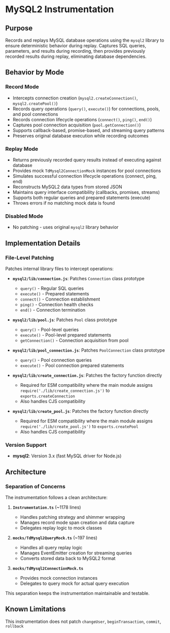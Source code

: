 # MySQL2 Instrumentation

## Purpose

Records and replays MySQL database operations using the `mysql2` library to ensure deterministic behavior during replay. Captures SQL queries, parameters, and results during recording, then provides previously recorded results during replay, eliminating database dependencies.

## Behavior by Mode

### Record Mode

- Intercepts connection creation (`mysql2.createConnection()`, `mysql2.createPool()`)
- Records query operations (`query()`, `execute()`) for connections, pools, and pool connections
- Records connection lifecycle operations (`connect()`, `ping()`, `end()`)
- Captures pool connection acquisition (`pool.getConnection()`)
- Supports callback-based, promise-based, and streaming query patterns
- Preserves original database execution while recording outcomes

### Replay Mode

- Returns previously recorded query results instead of executing against database
- Provides mock `TdMysql2ConnectionMock` instances for pool connections
- Simulates successful connection lifecycle operations (connect, ping, end)
- Reconstructs MySQL2 data types from stored JSON
- Maintains query interface compatibility (callbacks, promises, streams)
- Supports both regular queries and prepared statements (execute)
- Throws errors if no matching mock data is found

### Disabled Mode

- No patching - uses original `mysql2` library behavior

## Implementation Details

### File-Level Patching

Patches internal library files to intercept operations:

- **`mysql2/lib/connection.js`**: Patches `Connection` class prototype
  - `query()` - Regular SQL queries
  - `execute()` - Prepared statements
  - `connect()` - Connection establishment
  - `ping()` - Connection health checks
  - `end()` - Connection termination

- **`mysql2/lib/pool.js`**: Patches `Pool` class prototype
  - `query()` - Pool-level queries
  - `execute()` - Pool-level prepared statements
  - `getConnection()` - Connection acquisition from pool

- **`mysql2/lib/pool_connection.js`**: Patches `PoolConnection` class prototype
  - `query()` - Pool connection queries
  - `execute()` - Pool connection prepared statements

- **`mysql2/lib/create_connection.js`**: Patches the factory function directly
  - Required for ESM compatibility where the main module assigns `require('./lib/create_connection.js')` to `exports.createConnection`
  - Also handles CJS compatibility

- **`mysql2/lib/create_pool.js`**: Patches the factory function directly
  - Required for ESM compatibility where the main module assigns `require('./lib/create_pool.js')` to `exports.createPool`
  - Also handles CJS compatibility

### Version Support

- **mysql2**: Version 3.x (fast MySQL driver for Node.js)

## Architecture

### Separation of Concerns

The instrumentation follows a clean architecture:

1. **`Instrumentation.ts`** (~1178 lines)
   - Handles patching strategy and shimmer wrapping
   - Manages record mode span creation and data capture
   - Delegates replay logic to mock classes

2. **`mocks/TdMysql2QueryMock.ts`** (~197 lines)
   - Handles all query replay logic
   - Manages EventEmitter creation for streaming queries
   - Converts stored data back to MySQL2 format

3. **`mocks/TdMysql2ConnectionMock.ts`**
   - Provides mock connection instances
   - Delegates to query mock for actual query execution

This separation keeps the instrumentation maintainable and testable.

## Known Limitations

This instrumentation does not patch `changeUser`, `beginTransaction`, `commit`, `rollback`
